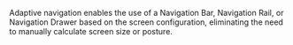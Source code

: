 Adaptive navigation enables the use of a Navigation Bar, Navigation Rail, or Navigation Drawer based on the screen configuration, eliminating the need to manually calculate screen size or posture.